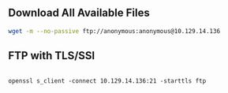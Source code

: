 ## Download All Available Files

```sh
wget -m --no-passive ftp://anonymous:anonymous@10.129.14.136
```

## FTP with TLS/SSl
```

openssl s_client -connect 10.129.14.136:21 -starttls ftp
```

